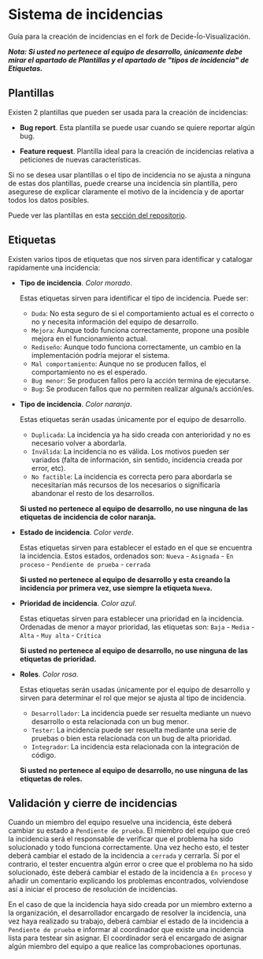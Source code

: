 Sistema de incidencias
======================
Guía para la creación de incidencias en el fork de Decide-Ío-Visualización.

***Nota: Si usted no pertenece al equipo de desarrollo, únicamente debe mirar el apartado de Plantillas y el apartado de "tipos de incidencia" de Etiquetas.***

Plantillas
----------
Existen 2 plantillas que pueden ser usada para la creación de incidencias:

* **Bug report**. Esta plantilla se puede usar cuando se quiere reportar algún bug.

* **Feature request**. Plantilla ideal para la creación de incidencias relativa a peticiones de nuevas características.

Si no se desea usar plantillas o el tipo de incidencia no se ajusta a ninguna de estas dos plantillas, puede crearse una incidencia sin plantilla, pero asegurese de explicar claramente el motivo de la incidencia y de aportar todos los datos posibles.

Puede ver las plantillas en esta [sección del repositorio](https://github.com/EGC-DECIDE-IO-Visualizacion/decide-io/tree/master/.github/ISSUE_TEMPLATE).

Etiquetas
---------
Existen varios tipos de etiquetas que nos sirven para identificar y catalogar rapidamente una incidencia:

* **Tipo de incidencia**. *Color morado*.

  Estas etiquetas sirven para identificar el tipo de incidencia. Puede ser:
  - `Duda`: No esta seguro de si el comportamiento actual es el correcto o no y necesita información del equipo de desarrollo.
  - `Mejora`: Aunque todo funciona correctamente, propone una posible mejora en el funcionamiento actual.
  - `Rediseño`: Aunque todo funciona correctamente, un cambio en la implementación podría mejorar el sistema.
  - `Mal comportamiento`: Aunque no se producen fallos, el comportamiento no es el esperado.
  - `Bug menor`: Se producen fallos pero la acción termina de ejecutarse.
  - `Bug`: Se producen fallos que no permiten realizar alguna/s acción/es.
  
* **Tipo de incidencia**. *Color naranja*.

  Estas etiquetas serán usadas únicamente por el equipo de desarrollo.
  - `Duplicada`: La incidencia ya ha sido creada con anterioridad y no es necesario volver a abordarla.
  - `Inválida`: La incidencia no es válida. Los motivos pueden ser variados (falta de información, sin sentido, incidencia creada por error, etc).
  - `No factible`: La incidencia es correcta pero para abordarla se necesitarían más recursos de los necesarios o significaría abandonar el resto de los desarrollos.
  
  **Si usted no pertenece al equipo de desarrollo, no use ninguna de las etiquetas de incidencia de color naranja.**
  
* **Estado de incidencia**. *Color verde*.

  Estas etiquetas sirven para establecer el estado en el que se encuentra la incidencia. Estos estados, ordenados son:
  `Nueva` - `Asignada` - `En proceso` - `Pendiente de prueba` - `cerrada`
  
  **Si usted no pertenece al equipo de desarrollo y esta creando la incidencia por primera vez, use siempre la etiqueta `Nueva`.**
  
* **Prioridad de incidencia**. *Color azul*.

  Estas etiquetas sirven para establecer una prioridad en la incidencia. Ordenadas de menor a mayor prioridad, las etiquetas son:
  `Baja` - `Media` - `Alta` - `Muy alta` - `Crítica`
  
  **Si usted no pertenece al equipo de desarrollo, no use ninguna de las etiquetas de prioridad.**
  
* **Roles**. *Color rosa*.

  Estas etiquetas serán usadas únicamente por el equipo de desarrollo y sirven para determinar el rol que mejor se ajusta al tipo de incidencia.
  - `Desarrollador`: La incidencia puede ser resuelta mediante un nuevo desarrollo o esta relacionada con un bug menor.
  - `Tester`: La incidencia puede ser resuelta mediante una serie de pruebas o bien esta relacionada con un bug de alta prioridad.
  - `Integrador`: La incidencia esta relacionada con la integración de código.
  
   **Si usted no pertenece al equipo de desarrollo, no use ninguna de las etiquetas de roles.**
 
Validación y cierre de incidencias
----------------------------------
Cuando un miembro del equipo resuelve una incidencia, éste deberá cambiar su estado a `Pendiente de prueba`. El miembro del equipo que creó la incidencia será el responsable de verificar que el problema ha sido solucionado y todo funciona correctamente. Una vez hecho esto, el tester deberá cambiar el estado de la incidencia a `cerrada` y cerrarla.
Si por el contrario, el tester encuentra algún error o cree que el problema no ha sido solucionado, éste deberá cambiar el estado de la incidencia a `En proceso` y añadir un comentario explicando los problemas encontrados, volviendose así a iniciar el proceso de resolución de incidencias.

En el caso de que la incidencia haya sido creada por un miembro externo a la organización, el desarrollador encargado de resolver la incidencia, una vez haya realizado su trabajo, deberá cambiar el estado de la incidencia a `Pendiente de prueba` e informar al coordinador que existe una incidencia lista para testear sin asignar. El coordinador será el encargado de asignar  algún miembro del equipo a que realice las comprobaciones oportunas.
